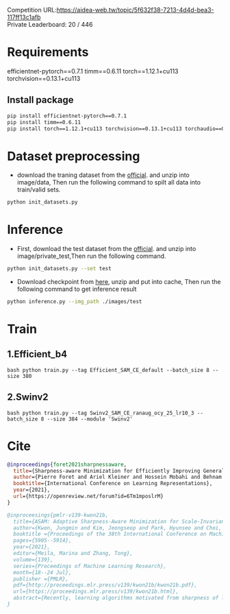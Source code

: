 Competition URL:https://aidea-web.tw/topic/5f632f38-7213-4d4d-bea3-117ff13c1afb \
Private Leaderboard: 20 / 446

# Requirements
efficientnet-pytorch==0.7.1
timm==0.6.11
torch==1.12.1+cu113
torchvision==0.13.1+cu113

## Install package
``` bash
pip install efficientnet-pytorch==0.7.1
pip install timm==0.6.11
pip install torch==1.12.1+cu113 torchvision==0.13.1+cu113 torchaudio==0.12.1 --extra-index-url https://download.pytorch.org/whl/cu113
```
# Dataset preprocessing
- download the traning dataset from the [official](https://aidea-web.tw/topic/5f632f38-7213-4d4d-bea3-117ff13c1afb). and unzip into image/data, Then run the following command to spilt all data into train/valid sets.
``` bash
python init_datasets.py
```

# Inference
- First, download the test dataset from the [official](https://aidea-web.tw/topic/5f632f38-7213-4d4d-bea3-117ff13c1afb). and unzip into image/private_test,Then run the following command.
``` bash
python init_datasets.py --set test
```
- Download checkpoint from [here](), unzip and put into cache, Then run the following command to get inference result 
``` bash
python inference.py --img_path ./images/test
```

# Train
## 1.Efficient_b4
``bash
python train.py --tag Efficient_SAM_CE_default --batch_size 8 --size 380
``
## 2.Swinv2
``bash
python train.py --tag Swinv2_SAM_CE_ranaug_ocy_25_lr10_3 --batch_size 8 --size 384 --module 'Swinv2'
``

# Cite
```bibtex
@inproceedings{foret2021sharpnessaware,
  title={Sharpness-aware Minimization for Efficiently Improving Generalization},
  author={Pierre Foret and Ariel Kleiner and Hossein Mobahi and Behnam Neyshabur},
  booktitle={International Conference on Learning Representations},
  year={2021},
  url={https://openreview.net/forum?id=6Tm1mposlrM}
}
```

```bibtex
@inproceesings{pmlr-v139-kwon21b,
  title={ASAM: Adaptive Sharpness-Aware Minimization for Scale-Invariant Learning of Deep Neural Networks},
  author={Kwon, Jungmin and Kim, Jeongseop and Park, Hyunseo and Choi, In Kwon},
  booktitle ={Proceedings of the 38th International Conference on Machine Learning},
  pages={5905--5914},
  year={2021},
  editor={Meila, Marina and Zhang, Tong},
  volume={139},
  series={Proceedings of Machine Learning Research},
  month={18--24 Jul},
  publisher ={PMLR},
  pdf={http://proceedings.mlr.press/v139/kwon21b/kwon21b.pdf},
  url={https://proceedings.mlr.press/v139/kwon21b.html},
  abstract={Recently, learning algorithms motivated from sharpness of loss surface as an effective measure of generalization gap have shown state-of-the-art performances. Nevertheless, sharpness defined in a rigid region with a fixed radius, has a drawback in sensitivity to parameter re-scaling which leaves the loss unaffected, leading to weakening of the connection between sharpness and generalization gap. In this paper, we introduce the concept of adaptive sharpness which is scale-invariant and propose the corresponding generalization bound. We suggest a novel learning method, adaptive sharpness-aware minimization (ASAM), utilizing the proposed generalization bound. Experimental results in various benchmark datasets show that ASAM contributes to significant improvement of model generalization performance.}
}
```
